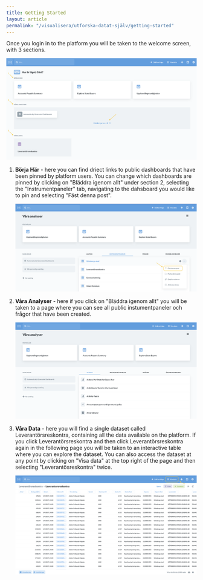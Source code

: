 ```yaml
---
title: Getting Started
layout: article
permalink: "/visualisera/utforska-datat-själv/getting-started"
---
```


Once you login in to the platform you will be taken to the welcome screen, with 3 sections. 

![](/assets/images/userguide/metabase-welcome-page.png)

1. **Börja Här** - here you can find driect links to public dashboards that have been pinned by platform users. You can change which dashboards are pinned by clicking on "Bläddra igenom allt" under section 2, selecting the "Instrumentpaneler" tab, navigating to the dahsboard you would like to pin and selecting "Fäst denna post".

    ![](/assets/images/userguide/metabase-pin-dashboard.png)

2. **Våra Analyser** - here if you click on "Bläddra igenom allt" you will be taken to a page where you can see all public instumentpaneler och frågor that have been created. 

    ![](/assets/images/userguide/metabase-vara-analyser.png)

3. **Våra Data** - here you will find a single dataset called Leverantörsreskontra, containing all the data available on the platform. If you click Leverantörsreskontra and then click Leverantörsreskontra again in the following page you will be taken to an interactive table where you can explore the dataset. You can also access the dataset at any point by clicking on "Visa data" at the top right of the page and then selecting "Leverantösreskontra" twice. 

    ![](/assets/images/userguide/metabase-vara-data.png)



